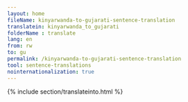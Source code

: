 ```yaml
---
layout: home
fileName: kinyarwanda-to-gujarati-sentence-translation
translatein: kinyarwanda_to_gujarati
folderName : translate
lang: en
from: rw
to: gu
permalink: /kinyarwanda-to-gujarati-sentence-translation
tool: sentence-translations
nointernationalization: true
---
```

{% include section/translateinto.html %}
